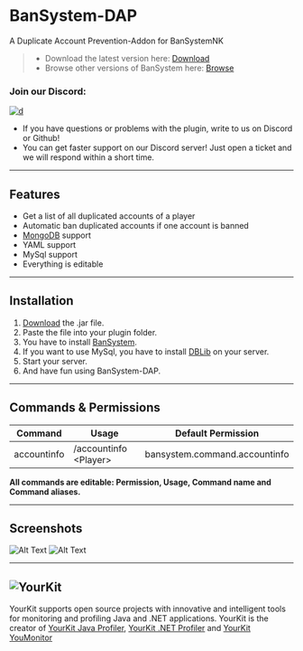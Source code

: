 # BanSystem-DAP

A Duplicate Account Prevention-Addon for BanSystemNK

> * Download the latest version here: [Download](https://cloudburstmc.org/resources/bansystem-duplicated-account-prevention-addon.612/download)
> * Browse other versions of BanSystem here: [Browse](https://cloudburstmc.org/resources/bansystem-duplicated-account-prevention-addon.612/history)

### Join our Discord:
[![d](https://img.shields.io/discord/323953253458903040.svg)](https://discord.gg/Qcuv2f6)
* If you have questions or problems with the plugin, write to us on Discord or Github!
* You can get faster support on our Discord server! Just open a ticket and we will respond within a short time.

---

## Features

* Get a list of all duplicated accounts of a player
* Automatic ban duplicated accounts if one account is banned
* [MongoDB](https://mongodb.com) support
* YAML support
* MySql support
* Everything is editable

---

## Installation
1. [Download](https://cloudburstmc.org/resources/bansystem-duplicated-account-prevention-addon.612/download) the .jar file.
2. Paste the file into your plugin folder.
3. You have to install [BanSystem](https://cloudburstmc.org/resources/bansystem.332/download).
4. If you want to use MySql, you have to install [DBLib](https://cloudburstmc.org/resources/dblib.12) on your server.
5. Start your server.
6. And have fun using BanSystem-DAP.

---

## Commands & Permissions

Command | Usage | Default Permission
------------ | ------------- | -------------
accountinfo |    /accountinfo \<Player> |    bansystem.command.accountinfo

**All commands are editable: Permission, Usage, Command name and Command aliases.**

---

## Screenshots

![Alt Text](https://cloudburstmc.org/attachments/bansystem_dap_1-png.2556/)
![Alt Text](https://cloudburstmc.org/attachments/bansystem_dap_2-png.2557/)

---

![YourKit](https://www.yourkit.com/images/yklogo.png)
------
YourKit supports open source projects with innovative and intelligent tools
for monitoring and profiling Java and .NET applications.
YourKit is the creator of [YourKit Java Profiler](https://www.yourkit.com/java/profiler/),
[YourKit .NET Profiler](https://www.yourkit.com/.net/profiler/")
and [YourKit YouMonitor](https://www.yourkit.com/youmonitor/)
